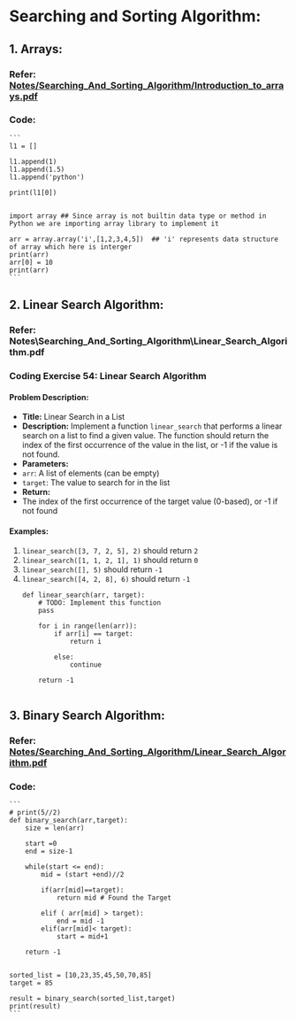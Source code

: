 # Searching and Sorting Algorithm:

## 1. Arrays: 
### Refer: [Notes/Searching_And_Sorting_Algorithm/Introduction_to_arrays.pdf](Notes/Searching_And_Sorting_Algorithm/Introduction_to_arrays.pdf)
### Code:
    ```
    l1 = []

    l1.append(1)
    l1.append(1.5)
    l1.append('python')

    print(l1[0])


    import array ## Since array is not builtin data type or method in Python we are importing array library to implement it

    arr = array.array('i',[1,2,3,4,5])  ## 'i' represents data structure of array which here is interger
    print(arr)
    arr[0] = 10
    print(arr)
    ```

## 2. Linear Search Algorithm:
### Refer: Notes\Searching_And_Sorting_Algorithm\Linear_Search_Algorithm.pdf
### Coding Exercise 54: Linear Search Algorithm
#### **Problem Description:**

- **Title:** Linear Search in a List
- **Description:** Implement a function `linear_search` that performs a linear search on a list to find a given value. The function should return the index of the first occurrence of the value in the list, or -1 if the value is not found.
- **Parameters:**
- `arr`: A list of elements (can be empty)
- `target`: The value to search for in the list
- **Return:**
- The index of the first occurrence of the target value (0-based), or -1 if not found

#### **Examples:**
1. `linear_search([3, 7, 2, 5], 2)` should return `2`
2. `linear_search([1, 1, 2, 1], 1)` should return `0`
3. `linear_search([], 5)` should return `-1`
4. `linear_search([4, 2, 8], 6)` should return `-1`
    ```
    def linear_search(arr, target):
        # TODO: Implement this function
        pass

        for i in range(len(arr)):
            if arr[i] == target:
                return i
                
            else:
                continue
            
        return -1
                
    ```

## 3.  Binary Search Algorithm:
### Refer: [Notes/Searching_And_Sorting_Algorithm/Linear_Search_Algorithm.pdf](Notes/Searching_And_Sorting_Algorithm/Linear_Search_Algorithm.pdf)
### Code:
    ```
    # print(5//2)
    def binary_search(arr,target):
        size = len(arr)
    
        start =0
        end = size-1
    
        while(start <= end):
            mid = (start +end)//2
    
            if(arr[mid]==target):
                return mid # Found the Target
            
            elif ( arr[mid] > target):
                end = mid -1
            elif(arr[mid]< target):
                start = mid+1
            
        return -1
    
    
    sorted_list = [10,23,35,45,50,70,85]
    target = 85
    
    result = binary_search(sorted_list,target)
    print(result)
    ```
    
    
